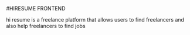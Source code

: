 #HIRESUME FRONTEND

hi resume is a freelance platform that allows users to find freelancers and also help freelancers to find jobs
